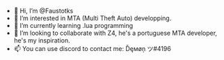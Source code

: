 - 👋 Hi, I’m @Faustotks
- 👀 I’m interested in MTA (Multi Theft Auto) developping.
- 🌱 I’m currently learning .lua programming
- 💞️ I’m looking to collaborate with Z4, he's a portuguese MTA developer, he's my inspiration.
- 📫 You can use discord to contact me: Ďęмøņ ツ#4196

<!---
Faustotks/Faustotks is a ✨ special ✨ repository because its `README.md` (this file) appears on your GitHub profile.
You can click the Preview link to take a look at your changes.
--->
